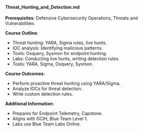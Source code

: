 #### Threat_Hunting_and_Detection.md
**Prerequisites**: Defensive Cybersecurity Operations, Threats and Vulnerabilities  

**Course Outline**:  
- Threat hunting: YARA, Sigma rules, live hunts.  
- IOC analysis: Identifying malicious patterns.  
- Tools: Osquery, Sysmon for endpoint hunting.  
- Labs: Conducting live hunts, writing detection rules.  
- Tools: YARA, Sigma, Osquery, Sysmon.  

**Course Outcomes**:  
- Perform proactive threat hunting using YARA/Sigma.  
- Analyze IOCs for threat detection.  
- Write custom detection rules.  

**Additional Information**:  
- Prepares for Endpoint Telemetry, Capstone.  
- Aligns with GCIH, Blue Team Level 1.  
- Labs use Blue Team Labs Online.